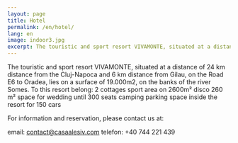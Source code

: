 ```yaml
---
layout: page
title: Hotel
permalink: /en/hotel/
lang: en
image: indoor3.jpg
excerpt: The touristic and sport resort VIVAMONTE, situated at a distance of 24 km distance from the Cluj-Napoca and 6 km distance from Gilau, on the Road E6 to Oradea, lies on a surface of 19.000m2, on the  banks of the river Somes. To this resort...
---
```


The touristic and sport resort VIVAMONTE, situated at a distance of 24 km distance from the Cluj-Napoca and 6 km distance from Gilau, on the Road E6 to Oradea, lies on a surface of 19.000m2, on the  banks of the river Somes. To this resort belong:
2 cottages
sport area on 2600m²
disco 260 m² 
space for wedding  until 300 seats
camping
parking space inside the resort for 150 cars

For information and reservation, please contact us at: 

 email: [contact@casaalesiv.com](mailto:contact@casaalesiv.com)
 telefon: +40 744 221 439